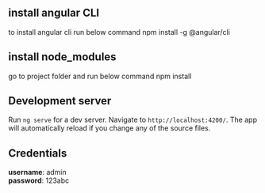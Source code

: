 ##  install angular CLI
to install angular cli run below command
npm install -g @angular/cli

## install node_modules
go to project folder and run below command
npm install

## Development server

Run `ng serve` for a dev server. Navigate to `http://localhost:4200/`. The app will automatically reload if you change any of the source files.

## Credentials
**username**: admin \
**password**: 123abc
